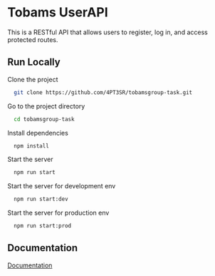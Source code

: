
# Tobams UserAPI

This is a RESTful API that allows users to register, log in, and access protected routes.




## Run Locally

Clone the project

```bash
  git clone https://github.com/4PT3SR/tobamsgroup-task.git
```

Go to the project directory

```bash
  cd tobamsgroup-task
```

Install dependencies

```bash
  npm install
```

Start the server

```bash
  npm run start
```

Start the server for development env

```bash
  npm run start:dev
```

Start the server for production env

```bash
  npm run start:prod
```




## Documentation

[Documentation](https://documenter.getpostman.com/view/20584107/2s9Y5VVQGr)

